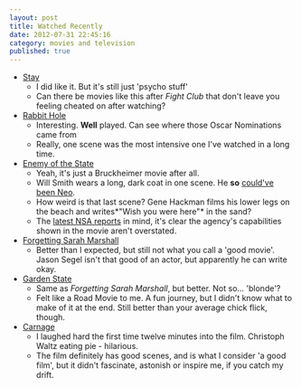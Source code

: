 ```yaml
---
layout: post
title: Watched Recently
date: 2012-07-31 22:45:16
category: movies and television
published: true
---
```

* [Stay](http://www.imdb.com/title/tt0371257/)
	* I did like it. But it's still just 'psycho stuff'
	* Can there be movies like this after *Fight Club* that don't leave you feeling cheated on after watching?
* [Rabbit Hole](http://www.imdb.com/title/tt0935075/)
	* Interesting. **Well** played. Can see where those Oscar Nominations came from
	* Really, one scene was the most intensive one I've watched in a long time. 
* [Enemy of the State](http://www.imdb.com/title/tt0120660/)
	* Yeah, it's just a Bruckheimer movie after all.
	* Will Smith wears a long, dark coat in one scene. He **so** [could've been Neo](http://www.toptenz.net/10-actors-who-passed-on-movie-roles.php).
	* How weird is that last scene? Gene Hackman films his lower legs on the beach and writes*"Wish you were here"* in the sand?
	* The [latest NSA reports](http://www.wired.com/search?query=NSA&cx=010858178366868418930%3Afk33zkiunj8&cof=FORID%3A9&ie=UTF-8) in mind, it's clear the agency's capabilities shown in the movie aren't overstated.
* [Forgetting Sarah Marshall](http://www.imdb.com/title/tt0800039/)
	* Better than I expected, but still not what you call a 'good movie'. Jason Segel isn't that good of an actor, but apparently he can write okay. 
* [Garden State](http://www.imdb.com/title/tt0333766/)
	* Same as *Forgetting Sarah Marshall*, but better. Not so... 'blonde'?
	* Felt like a Road Movie to me. A fun journey, but I didn't know what to make of it at the end. Still better than your average chick flick, though.
* [Carnage](http://www.imdb.com/title/tt1692486/)
	* I laughed hard the first time twelve minutes into the film. Christoph Waltz eating pie - hilarious. 
	* The film definitely has good scenes, and is what I consider 'a good film', but it  didn't fascinate, astonish or inspire me, if you catch my drift.